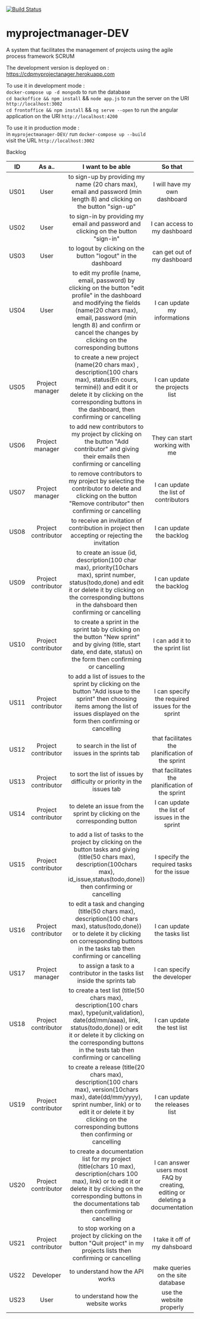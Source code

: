 [![Build Status](https://travis-ci.com/yassineCherifi/myprojectmanager-DEV.svg?branch=master)](https://travis-ci.com/yassineCherifi/myprojectmanager-DEV)
# myprojectmanager-DEV
A system that facilitates the management of projects using the agile process framework SCRUM

The development version is deployed on : https://cdpmyprojectanager.herokuapp.com

To use it in development mode :<br>
  `docker-compose up -d mongodb` to run the database<br>
  `cd backoffice && npm install` && `node app.js` to run the server on the URI `http://localhost:3002`<br>
   `cd frontoffice && npm install` && `ng serve --open` to run the angular application on the URI       `http://localhost:4200`

To use it in production mode :<br>
  in `myprojectmanager-DEV/` run `docker-compose up --build`<br>
  visit the URL `http://localhost:3002`

Backlog

| ID | As a.. | I want to be able | So that | Priority | Difficulty | Sprint | Status |
| :-: | :-: | :-: | :-: | :-: | :-: | :-: | :-: |
| US01 | User | to sign-up by providing my name (20 chars max), email and password (min length 8) and clicking on the button "sign-up" | I will have my own dashboard | LOW | 1 | 1 | DONE |
| US02 | User | to sign-in by providing my email and password and clicking on the button "sign-in" | I can access to my dashboard | LOW | 3 | 1 | DONE |
| US03 | User | to logout by clicking on the button "logout" in the dashboard|  can get out of my dashboard | LOW | 1 | 1 | DONE |
| US04 | User | to edit my profile (name, email, password) by clicking on the button "edit profile" in the dashboard and modifying the fields (name(20 chars max), email, password (min length 8) and confirm or cancel the changes by clicking on the corresponding buttons | I can update my informations | LOW | 1 | 2 | ON GOING |
| US05 | Project manager | to create a new project (name(20 chars max) , description(100 chars max), status(En cours,  terminé)) and edit it or delete it by clicking on the corresponding buttons in the dashboard, then confirming or cancelling | I can update the projects list | HIGH | 1 | 1 | DONE |
| US06 | Project manager | to add new contributors to my project by clicking on the button "Add contributor" and giving their emails then confirming or cancelling | They can start working with me | LOW | 3 | 3 | DONE |
| US07 | Project manager | to remove contributors to my project by selecting the contributor to delete and clicking on the button "Remove contributor" then confirming or cancelling | I can update the list of contributors | LOW | 2 | 3 | DONE |
| US08 | Project contributor | to receive an invitation of contribution in project then accepting or rejecting the invitation | I can update the backlog | LOW | 2 | 3 | DONE |
| US09 | Project contributor | to create an issue (id, description(100 char max), priority(10chars max), sprint number, status(todo,done)  and edit it or delete it by clicking on the corresponding buttons in the dahsboard then confirming or cancelling | I can update the backlog | HIGH | 1 | 1 | DONE |
| US10 | Project contributor | to create a sprint in the sprint tab by clicking on the button "New sprint" and by giving (title, start date, end date, status) on the form then confirming or cancelling | I can add it to the sprint list | LOW | 2 | 2 | DONE |
| US11 | Project contributor | to add a list of issues to the sprint by clicking on the button "Add issue to the sprint" then choosing items among the list of issues displayed on the form then confirming or cancelling | I can specify the required issues for the sprint | LOW | 3 | 2 | DONE |
| US12 | Project contributor | to search in the list of issues in the sprints tab | that facilitates the planification of the sprint | LOW | 1 | 2 | DONE |
| US13 | Project contributor | to sort the list of issues by difficulty or priority in the issues tab  | that facilitates the planification of the sprint | LOW | 3 | 2 | DONE |
| US14 | Project contributor | to delete an issue from the sprint by clicking on the corresponding button | I can update the list of issues in the sprint | LOW | 1 | 2 | DONE |
| US15 | Project contributor | to add a list of tasks to the project by clicking on the button tasks and giving (title(50 chars max), description(100chars max), id_issue,status(todo,done)) then confirming or cancelling | I specify the required tasks for the issue | HIGH | 2 | 1 | DONE |
| US16 | Project contributor | to edit a task and changing (title(50 chars max), description(100 chars max), status(todo,done)) or to delete it by clicking on corresponding buttons in the tasks tab then confirming or cancelling | I can update the tasks list | HIGH | 1 | 1 | DONE |
| US17 | Project manager | to assign a task to a contributor in the tasks list inside the sprints tab | I can specify the developer| LOW | 1 | 3 | DONE |
| US18 | Project contributor | to create a test list (title(50 chars max), description(100 chars max), type(unit,validation), date(dd/mm/aaaa), link, status(todo,done)) or edit it or delete it by clicking on the corresponding buttons in the tests tab then confirming or cancelling | I can update the test list | LOW | 1 | 2 | DONE |
| US19 | Project contributor | to create a release (title(20 chars max), description(100 chars max), version(10chars max), date(dd/mm/yyyy), sprint number, link) or to edit it or delete it by clicking on the corresponding buttons then confirming or cancelling  | I can update the releases list | LOW | 1 | 2 | DONE |
| US20 | Project contributor | to create a documentation list for my project (title(chars 10 max), description(chars 100 max), link) or to edit it or delete it by clicking on the corresponding buttons in the documentations tab then confirming or cancelling | I can answer users most FAQ by creating, editing or deleting a documentation | LOW | 1 | 3 | DONE |
| US21 | Project contributor | to stop working on a project by clicking on the button "Quit project" in my projects lists then confirming or cancelling| I take it off of my dahsboard | LOW | 2 | 3 | DONE |
| US22 | Developer | to understand how the API works | make queries on the site database | LOW | 1 | 3 | TODO |
| US23 | User | to understand how the website works | use the website properly | LOW | 1 | 3 | TODO |

